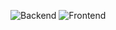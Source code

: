 ![Backend](https://img.shields.io/github/actions/workflow/status/eewpw/eewpw-backend/docker.yml?branch=master&label=Backend%20Build&logo=docker)
![Frontend](https://img.shields.io/github/actions/workflow/status/eewpw/eewpw-dashboard/docker.yml?branch=main&label=Frontend%20Build&logo=docker)
